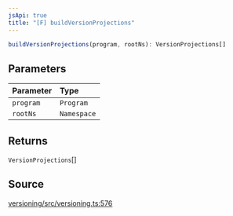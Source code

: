 ```yaml
---
jsApi: true
title: "[F] buildVersionProjections"
---
```


```ts
buildVersionProjections(program, rootNs): VersionProjections[]
```

## Parameters

| Parameter | Type        |
| :-------- | :---------- |
| `program` | `Program`   |
| `rootNs`  | `Namespace` |

## Returns

`VersionProjections`[]

## Source

[versioning/src/versioning.ts:576](https://github.com/markcowl/cadl/blob/3db15286/packages/versioning/src/versioning.ts#L576)
